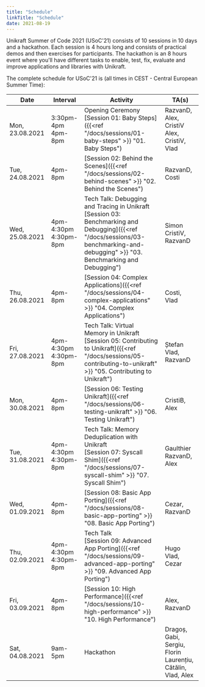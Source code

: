 ```yaml
---
title: "Schedule"
linkTitle: "Schedule"
date: 2021-08-19
---
```


Unikraft Summer of Code 2021 (USoC'21) consists of 10 sessions in 10 days and a hackathon.
Each session is 4 hours long and consists of practical demos and then exercises for participants.
The hackathon is an 8 hours event where you'll have different tasks to enable, test, fix, evaluate and improve applications and libraries with Unikraft.

The complete schedule for USoC'21 is (all times in CEST - Central European Summer Time):

| Date | Interval | Activity | TA(s) |
|------|----------|----------|-------------|
| Mon, 23.08.2021 | 3:30pm-4pm<br/> 4pm-8pm| Opening Ceremony<br/> [Session 01: Baby Steps]({{<ref "/docs/sessions/01-baby-steps" >}} "01. Baby Steps") | RazvanD, Alex, CristiV <br/> Alex, CristiV, Vlad |
| Tue, 24.08.2021 | 4pm-8pm | [Session 02: Behind the Scenes]({{<ref "/docs/sessions/02-behind-scenes" >}} "02. Behind the Scenes") | RazvanD, Costi |
| Wed, 25.08.2021 | 4pm-4:30pm<br/> 4:30pm-8pm | Tech Talk: Debugging and Tracing in Unikraft<br /> [Session 03: Benchmarking and Debugging]({{<ref "/docs/sessions/03-benchmarking-and-debugging" >}} "03. Benchmarking and Debugging") | Simon<br /> CristiV, RazvanD |
| Thu, 26.08.2021 | 4pm-8pm | [Session 04: Complex Applications]({{<ref "/docs/sessions/04-complex-applications" >}} "04. Complex Applications") | Costi, Vlad |
| Fri, 27.08.2021 | 4pm-4:30pm<br/> 4:30pm-8pm | Tech Talk: Virtual Memory in Unikraft<br/> [Session 05: Contributing to Unikraft]({{<ref "/docs/sessions/05-contributing-to-unikraft" >}} "05. Contributing to Unikraft") | Ștefan<br/> Vlad, RazvanD |
| Mon, 30.08.2021 | 4pm-8pm | [Session 06: Testing Unikraft]({{<ref "/docs/sessions/06-testing-unikraft" >}} "06. Testing Unikraft") | CristiB, Alex |
| Tue, 31.08.2021 | 4pm-4:30pm<br/> 4:30pm-8pm | Tech Talk: Memory Deduplication with Unikraft<br/> [Session 07: Syscall Shim]({{<ref "/docs/sessions/07-syscall-shim" >}} "07. Syscall Shim") | Gaulthier<br/> RazvanD, Alex |
| Wed, 01.09.2021 | 4pm-8pm | [Session 08: Basic App Porting]({{<ref "/docs/sessions/08-basic-app-porting" >}} "08. Basic App Porting") | Cezar, RazvanD |
| Thu, 02.09.2021 | 4pm-4:30pm<br/> 4:30pm-8pm | Tech Talk<br/> [Session 09: Advanced App Porting]({{<ref "/docs/sessions/09-advanced-app-porting" >}} "09. Advanced App Porting") | Hugo<br/> Vlad, Cezar |
| Fri, 03.09.2021 | 4pm-8pm | [Session 10: High Performance]({{<ref "/docs/sessions/10-high-performance" >}} "10. High Performance") | Alex, RazvanD |
| Sat, 04.08.2021 | 9am-5pm | Hackathon | Dragoș, Gabi, Sergiu, Florin<br/>Laurențiu, Cătălin, Vlad, Alex |
